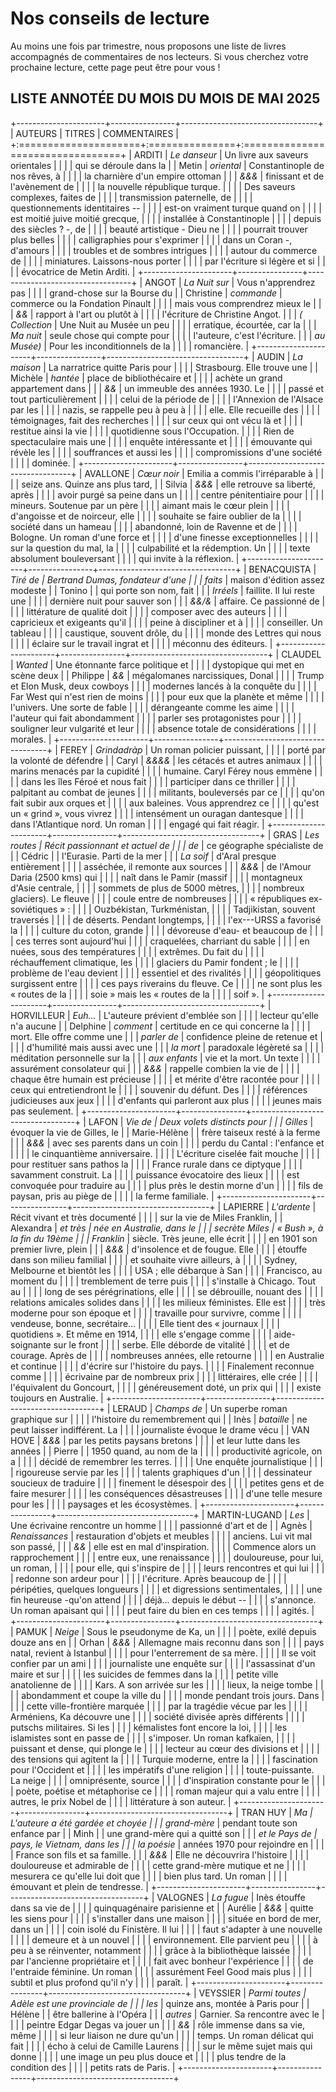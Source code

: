 # Nos conseils de lecture

Au moins une fois par trimestre, nous proposons une liste de livres accompagnés
de commentaires de nos lecteurs. Si vous cherchez votre prochaine lecture, cette
page peut être pour vous !

## LISTE ANNOTÉE DU MOIS DU MOIS DE MAI 2025
+----------------------+----------------+----------------------------------+
| AUTEURS          | TITRES     | COMMENTAIRES                 |
+:=====================+:===============+:=================================+
| ARDITI           | *Le danseur*   | Un livre aux saveurs orientales  |
|                      |                | qui se déroule dans la           |
| Metin            | *oriental*     | Constantinople de nos rêves, à   |
|                      |                | la charnière d'un empire ottoman |
|                      | *&&&*          | finissant et de l'avènement de   |
|                      |                | la nouvelle république turque.   |
|                      |                | Des saveurs complexes, faites de |
|                      |                | transmission paternelle, de      |
|                      |                | questionnements identitaires --  |
|                      |                | est-on vraiment turque quand on  |
|                      |                | est moitié juive moitié grecque, |
|                      |                | installée à Constantinople       |
|                      |                | depuis des siècles ? -, de       |
|                      |                | beauté artistique - Dieu ne      |
|                      |                | pourrait trouver plus belles     |
|                      |                | calligraphies pour s'exprimer    |
|                      |                | dans un Coran -, d'amours        |
|                      |                | troubles et de sombres intrigues |
|                      |                | autour du commerce de            |
|                      |                | miniatures. Laissons-nous porter |
|                      |                | par l'écriture si légère et si   |
|                      |                | évocatrice de Metin Arditi.      |
+----------------------+----------------+----------------------------------+
| ANGOT            | *La Nuit sur*  | Vous n'apprendrez pas            |
|                      |                | grand-chose sur la Bourse du     |
| Christine        | *commande*     | commerce ou la Fondation Pinault |
|                      |                | mais vous comprendrez mieux le   |
|                      | *&&*           | rapport à l'art ou plutôt à      |
|                      |                | l'écriture de Christine Angot.   |
|                      | *( Collection* | Une Nuit au Musée un peu         |
|                      |                | erratique, écourtée, car la      |
|                      | *Ma nuit*      | seule chose qui compte pour      |
|                      |                | l'auteure, c'est l'écriture.     |
|                      | *au Musée)*    | Pour les inconditionnels de la   |
|                      |                | romancière.                      |
+----------------------+----------------+----------------------------------+
| AUDIN            | *La maison*    | La narratrice quitte Paris pour  |
|                      |                | Strasbourg. Elle trouve une      |
| Michèle          | *hantée*       | place de bibliothécaire et       |
|                      |                | achète un grand appartement dans |
|                      | *&&*           | un immeuble des années 1930. Le  |
|                      |                | passé et tout particulièrement   |
|                      |                | celui de la période de           |
|                      |                | l'Annexion de l'Alsace par les   |
|                      |                | nazis, se rappelle peu à peu à   |
|                      |                | elle. Elle recueille des         |
|                      |                | témoignages, fait des recherches |
|                      |                | sur ceux qui ont vécu là et      |
|                      |                | restitue ainsi la vie            |
|                      |                | quotidienne sous l'Occupation.   |
|                      |                | Rien de spectaculaire mais une   |
|                      |                | enquête intéressante et          |
|                      |                | émouvante qui révèle les         |
|                      |                | souffrances et aussi les         |
|                      |                | compromissions d'une société     |
|                      |                | dominée.                         |
+----------------------+----------------+----------------------------------+
| AVALLONE         | *Cœur noir*    | Emilia a commis l'irréparable à  |
|                      |                | seize ans. Quinze ans plus tard, |
| Silvia           | *&&&*          | elle retrouve sa liberté, après  |
|                      |                | avoir purgé sa peine dans un     |
|                      |                | centre pénitentiaire pour        |
|                      |                | mineurs. Soutenue par un père    |
|                      |                | aimant mais le cœur plein        |
|                      |                | d'angoisse et de noirceur, elle  |
|                      |                | souhaite se faire oublier de la  |
|                      |                | société dans un hameau           |
|                      |                | abandonné, loin de Ravenne et de |
|                      |                | Bologne. Un roman d'une force et |
|                      |                | d'une finesse exceptionnelles    |
|                      |                | sur la question du mal, la       |
|                      |                | culpabilité et la rédemption. Un |
|                      |                | texte absolument bouleversant    |
|                      |                | qui invite à la réflexion.       |
+----------------------+----------------+----------------------------------+
| BENACQUISTA      | *Tiré de       | Bertrand Dumas, fondateur d'une  |
|                      | faits*         | maison d'édition assez modeste   |
| Tonino           |                | qui porte son nom, fait          |
|                      | *Irréels*      | faillite. Il lui reste une       |
|                      |                | dernière nuit pour sauver son    |
|                      | *&&/&*         | affaire. Ce passionné de         |
|                      |                | littérature de qualité doit      |
|                      |                | composer avec des auteurs        |
|                      |                | capricieux et exigeants qu'il    |
|                      |                | peine à discipliner et à         |
|                      |                | conseiller. Un tableau           |
|                      |                | caustique, souvent drôle, du     |
|                      |                | monde des Lettres qui nous       |
|                      |                | éclaire sur le travail ingrat et |
|                      |                | méconnu des éditeurs.            |
+----------------------+----------------+----------------------------------+
| CLAUDEL          | *Wanted*       | Une étonnante farce politique et |
|                      |                | dystopique qui met en scène deux |
| Philippe         | *&&*           | mégalomanes narcissiques, Donal  |
|                      |                | Trump et Elon Musk, deux cowboys |
|                      |                | modernes lancés à la conquête du |
|                      |                | Far West qui n'est rien de moins |
|                      |                | pour eux que la planète et même  |
|                      |                | l'univers. Une sorte de fable    |
|                      |                | dérangeante comme les aime       |
|                      |                | l'auteur qui fait abondamment    |
|                      |                | parler ses protagonistes pour    |
|                      |                | souligner leur vulgarité et leur |
|                      |                | absence totale de considérations |
|                      |                | morales.                         |
+----------------------+----------------+----------------------------------+
| FEREY            | *Grindadràp*   | Un roman policier puissant,      |
|                      |                | porté par la volonté de défendre |
| Caryl            | *&&&&*         | les cétacés et autres animaux    |
|                      |                | marins menacés par la cupidité   |
|                      |                | humaine. Caryl Férey nous emmène |
|                      |                | dans les îles Féroé et nous fait |
|                      |                | participer dans ce thriller      |
|                      |                | palpitant au combat de jeunes    |
|                      |                | militants, bouleversés par ce    |
|                      |                | qu'on fait subir aux orques et   |
|                      |                | aux baleines. Vous apprendrez ce |
|                      |                | qu'est un « grind », vous vivrez |
|                      |                | intensément un ouragan dantesque |
|                      |                | dans l'Atlantique nord. Un roman |
|                      |                | engagé qui fait réagir.          |
+----------------------+----------------+----------------------------------+
| GRAS             | *Les routes    | Récit passionnant et actuel de   |
|                      | de*            | ce géographe spécialiste de      |
| Cédric           |                | l'Eurasie. Parti de la mer       |
|                      | *La soif*      | d'Aral presque entièrement       |
|                      |                | asséchée, il remonte aux sources |
|                      | *&&&*          | de l'Amour Daria (2500 kms) qui  |
|                      |                | naît dans le Pamir (massif       |
|                      |                | montagneux d'Asie centrale,      |
|                      |                | sommets de plus de 5000 mètres,  |
|                      |                | nombreux glaciers). Le fleuve    |
|                      |                | coule entre de nombreuses        |
|                      |                | « républiques ex-soviétiques » : |
|                      |                | Ouzbékistan, Turkménistan,       |
|                      |                | Tadjikistan, souvent traversés   |
|                      |                | de déserts. Pendant longtemps,   |
|                      |                | l'ex---URSS a favorisé la        |
|                      |                | culture du coton, grande         |
|                      |                | dévoreuse d'eau- et beaucoup de  |
|                      |                | ces terres sont aujourd'hui      |
|                      |                | craquelées, charriant du sable   |
|                      |                | en nuées, sous des températures  |
|                      |                | extrêmes. Du fait du             |
|                      |                | réchauffement climatique, les    |
|                      |                | glaciers du Pamir fondent ; le   |
|                      |                | problème de l'eau devient        |
|                      |                | essentiel et des rivalités       |
|                      |                | géopolitiques surgissent entre   |
|                      |                | ces pays riverains du fleuve. Ce |
|                      |                | ne sont plus les « routes de la  |
|                      |                | soie » mais les « routes de la   |
|                      |                | soif ».                          |
+----------------------+----------------+----------------------------------+
| HORVILLEUR       | *Euh...*       | L'auteure prévient d'emblée son  |
|                      |                | lecteur qu'elle n'a aucune       |
| Delphine         | *comment*      | certitude en ce qui concerne la  |
|                      |                | mort. Elle offre comme une       |
|                      | *parler de*    | confidence pleine de retenue et  |
|                      |                | d'humilité mais aussi avec une   |
|                      | *la mort*      | paradoxale légèreté sa           |
|                      |                | méditation personnelle sur la    |
|                      | *aux enfants*  | vie et la mort. Un texte         |
|                      |                | assurément consolateur qui       |
|                      | *&&&*          | rappelle combien la vie de       |
|                      |                | chaque être humain est précieuse |
|                      |                | et mérite d'être racontée pour   |
|                      |                | ceux qui entretiendront le       |
|                      |                | souvenir du défunt. Des          |
|                      |                | références judicieuses aux jeux  |
|                      |                | d'enfants qui parleront aux plus |
|                      |                | jeunes mais pas seulement.       |
+----------------------+----------------+----------------------------------+
| LAFON            | *Vie de        | Deux volets distincts pour       |
|                      | Gilles*        | évoquer la vie de Gilles, le     |
| Marie-Hélène     |                | frère taiseux resté à la ferme   |
|                      | *&&&*          | avec ses parents dans un coin    |
|                      |                | perdu du Cantal : l'enfance et   |
|                      |                | le cinquantième anniversaire.    |
|                      |                | L'écriture ciselée fait mouche   |
|                      |                | pour restituer sans pathos la    |
|                      |                | France rurale dans ce diptyque   |
|                      |                | savamment construit. La          |
|                      |                | puissance évocatoire des lieux   |
|                      |                | est convoquée pour traduire au   |
|                      |                | plus près le destin morne d'un   |
|                      |                | fils de paysan, pris au piège de |
|                      |                | la ferme familiale.              |
+----------------------+----------------+----------------------------------+
| LAPIERRE         | *L'ardente*    | Récit vivant et très documenté   |
|                      |                | sur la vie de Miles Franklin,    |
| Alexandra        | *et très       | née en Australie, dans le        |
|                      | secrète Miles  | « Bush », à la fin du 19ème      |
|                      | Franklin*      | siècle. Très jeune, elle écrit   |
|                      |                | en 1901 son premier livre, plein |
|                      | *&&&*          | d'insolence et de fougue. Elle   |
|                      |                | étouffe dans son milieu familial |
|                      |                | et souhaite vivre ailleurs, à    |
|                      |                | Sydney, Melbourne et bientôt les |
|                      |                | USA ; elle débarque à San        |
|                      |                | Francisco, au moment du          |
|                      |                | tremblement de terre puis        |
|                      |                | s'installe à Chicago. Tout au    |
|                      |                | long de ses pérégrinations, elle |
|                      |                | se débrouille, nouant des        |
|                      |                | relations amicales solides dans  |
|                      |                | les milieux féministes. Elle est |
|                      |                | très moderne pour son époque et  |
|                      |                | travaille pour survivre, comme   |
|                      |                | vendeuse, bonne, secrétaire...   |
|                      |                | Elle tient des « journaux        |
|                      |                | quotidiens ». Et même en 1914,   |
|                      |                | elle s'engage comme              |
|                      |                | aide-soignante sur le front      |
|                      |                | serbe. Elle déborde de vitalité  |
|                      |                | et de courage. Après de          |
|                      |                | nombreuses années, elle retourne |
|                      |                | en Australie et continue         |
|                      |                | d'écrire sur l'histoire du pays. |
|                      |                | Finalement reconnue comme        |
|                      |                | écrivaine par de nombreux prix   |
|                      |                | littéraires, elle crée           |
|                      |                | l'équivalent du Goncourt,        |
|                      |                | généreusement doté, un prix qui  |
|                      |                | existe toujours en Australie.    |
+----------------------+----------------+----------------------------------+
| LERAUD           | *Champs de*    | Un superbe roman graphique sur   |
|                      |                | l'histoire du remembrement qui   |
| Inès             | *bataille*     | ne peut laisser indifférent. La  |
|                      |                | journaliste évoque le drame vécu |
| VAN HOVE         | *&&&*          | par les petits paysans bretons   |
|                      |                | et leur lutte dans les années    |
| Pierre           |                | 1950 quand, au nom de la         |
|                      |                | productivité agricole, on a      |
|                      |                | décidé de remembrer les terres.  |
|                      |                | Une enquête journalistique       |
|                      |                | rigoureuse servie par les        |
|                      |                | talents graphiques d'un          |
|                      |                | dessinateur soucieux de traduire |
|                      |                | finement le désespoir des        |
|                      |                | petites gens et de faire mesurer |
|                      |                | les conséquences désastreuses    |
|                      |                | d'une telle mesure pour les      |
|                      |                | paysages et les écosystèmes.     |
+----------------------+----------------+----------------------------------+
| MARTIN-LUGAND    | *Les*          | Une écrivaine rencontre un homme |
|                      |                | passionné d'art et de            |
| Agnès            | *Renaissances* | restauration d'objets et meubles |
|                      |                | anciens. Lui vit mal son passé,  |
|                      | *&&*           | elle est en mal d'inspiration.   |
|                      |                | Commence alors un rapprochement  |
|                      |                | entre eux, une renaissance       |
|                      |                | douloureuse, pour lui, un roman, |
|                      |                | pour elle, qui s'inspire de      |
|                      |                | leurs rencontres et qui lui      |
|                      |                | redonne son ardeur pour          |
|                      |                | l'écriture. Après beaucoup de    |
|                      |                | péripéties, quelques longueurs   |
|                      |                | et digressions sentimentales,    |
|                      |                | une fin heureuse -qu'on attend   |
|                      |                | déjà... depuis le début --       |
|                      |                | s'annonce. Un roman apaisant qui |
|                      |                | peut faire du bien en ces temps  |
|                      |                | agités.                          |
+----------------------+----------------+----------------------------------+
| PAMUK            | *Neige*        | Sous le pseudonyme de Ka, un     |
|                      |                | poète, exilé depuis douze ans en |
| Orhan            | *&&&*          | Allemagne mais reconnu dans son  |
|                      |                | pays natal, revient à Istanbul   |
|                      |                | pour l'enterrement de sa mère.   |
|                      |                | Il se voit confier par un ami    |
|                      |                | journaliste une enquête sur      |
|                      |                | l'assassinat d'un maire et sur   |
|                      |                | les suicides de femmes dans la   |
|                      |                | petite ville anatolienne de      |
|                      |                | Kars. A son arrivée sur les      |
|                      |                | lieux, la neige tombe            |
|                      |                | abondamment et coupe la ville du |
|                      |                | monde pendant trois jours. Dans  |
|                      |                | cette ville-frontière marquée    |
|                      |                | par la tragédie vécue par les    |
|                      |                | Arméniens, Ka découvre une       |
|                      |                | société divisée après différents |
|                      |                | putschs militaires. Si les       |
|                      |                | kémalistes font encore la loi,   |
|                      |                | les islamistes sont en passe de  |
|                      |                | s'imposer. Un roman kafkaïen,    |
|                      |                | puissant et dense, qui plonge le |
|                      |                | lecteur au cœur des divisions et |
|                      |                | des tensions qui agitent la      |
|                      |                | Turquie moderne, entre la        |
|                      |                | fascination pour l'Occident et   |
|                      |                | les impératifs d'une religion    |
|                      |                | toute-puissante. La neige        |
|                      |                | omniprésente, source             |
|                      |                | d'inspiration constante pour le  |
|                      |                | poète, poétise et métaphorise ce |
|                      |                | roman majeur qui a valu entre    |
|                      |                | autres, le prix Nobel de         |
|                      |                | littérature à son auteur.        |
+----------------------+----------------+----------------------------------+
| TRAN HUY         | *Ma            | L'auteure a été gardée et choyée |
|                      | grand-mère*    | pendant toute son enfance par    |
| Minh             |                | une grand-mère qui a quitté son  |
|                      | *et le Pays de | pays, le Vietnam, dans les       |
|                      | la poésie*     | années 1970 pour rejoindre en    |
|                      |                | France son fils et sa famille.   |
|                      | *&&&*          | Elle ne découvrira l'histoire    |
|                      |                | douloureuse et admirable de      |
|                      |                | cette grand-mère mutique et ne   |
|                      |                | mesurera ce qu'elle lui doit que |
|                      |                | bien plus tard. Un roman         |
|                      |                | émouvant et plein de tendresse.  |
+----------------------+----------------+----------------------------------+
| VALOGNES         | *La fugue*     | Inès étouffe dans sa vie de      |
|                      |                | quinquagénaire parisienne et     |
| Aurélie          | *&&&*          | quitte les siens pour            |
|                      |                | s'installer dans une maison      |
|                      |                | située en bord de mer, dans un   |
|                      |                | coin isolé du Finistère. Il lui  |
|                      |                | faut s'adapter à une nouvelle    |
|                      |                | demeure et à un nouvel           |
|                      |                | environnement. Elle parvient peu |
|                      |                | à peu à se réinventer, notamment |
|                      |                | grâce à la bibliothèque laissée  |
|                      |                | par l'ancienne propriétaire et   |
|                      |                | fait avec bonheur l'expérience   |
|                      |                | de l'entraide féminine. Un roman |
|                      |                | assurément Feel Good mais plus   |
|                      |                | subtil et plus profond qu'il n'y |
|                      |                | paraît.                          |
+----------------------+----------------+----------------------------------+
| VEYSSIER         | *Parmi toutes  | Adèle est une provinciale de     |
|                      | les*           | quinze ans, montée à Paris pour  |
| Hélène           |                | être ballerine à l'Opéra         |
|                      | *autres*       | Garnier. Sa rencontre avec le    |
|                      |                | peintre Edgar Degas va jouer un  |
|                      | *&&*           | rôle immense dans sa vie, même   |
|                      |                | si leur liaison ne dure qu'un    |
|                      |                | temps. Un roman délicat qui fait |
|                      |                | écho à celui de Camille Laurens  |
|                      |                | sur le même sujet mais qui donne |
|                      |                | une image un peu plus douce et   |
|                      |                | plus tendre de la condition des  |
|                      |                | petits rats de Paris.            |
+----------------------+----------------+----------------------------------+
